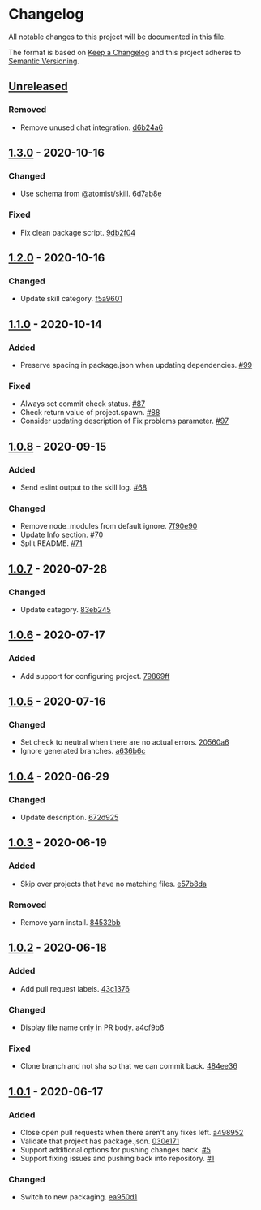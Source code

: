 # Changelog

All notable changes to this project will be documented in this file.

The format is based on [Keep a Changelog](http://keepachangelog.com/)
and this project adheres to [Semantic Versioning](http://semver.org/).

## [Unreleased](https://github.com/atomist-skills/eslint-skill/compare/1.3.0...HEAD)

### Removed

-   Remove unused chat integration. [d6b24a6](https://github.com/atomist-skills/eslint-skill/commit/d6b24a6f09984dcc9694b94af1a0104c688d9427)

## [1.3.0](https://github.com/atomist-skills/eslint-skill/compare/1.2.0...1.3.0) - 2020-10-16

### Changed

-   Use schema from @atomist/skill. [6d7ab8e](https://github.com/atomist-skills/eslint-skill/commit/6d7ab8e4e21695fcedf77dbcb396ea509a1fff86)

### Fixed

-   Fix clean package script. [9db2f04](https://github.com/atomist-skills/eslint-skill/commit/9db2f04c6afcd23545dbfdb420672bec1c447de3)

## [1.2.0](https://github.com/atomist-skills/eslint-skill/compare/1.1.0...1.2.0) - 2020-10-16

### Changed

-   Update skill category. [f5a9601](https://github.com/atomist-skills/eslint-skill/commit/f5a9601d79a41146dd75fe571ae7f0f36635b279)

## [1.1.0](https://github.com/atomist-skills/eslint-skill/compare/1.0.8...1.1.0) - 2020-10-14

### Added

-   Preserve spacing in package.json when updating dependencies. [#99](https://github.com/atomist-skills/eslint-skill/issues/99)

### Fixed

-   Always set commit check status. [#87](https://github.com/atomist-skills/eslint-skill/issues/87)
-   Check return value of project.spawn. [#88](https://github.com/atomist-skills/eslint-skill/issues/88)
-   Consider updating description of Fix problems parameter. [#97](https://github.com/atomist-skills/eslint-skill/issues/97)

## [1.0.8](https://github.com/atomist-skills/eslint-skill/compare/1.0.7...1.0.8) - 2020-09-15

### Added

-   Send eslint output to the skill log. [#68](https://github.com/atomist-skills/eslint-skill/issues/68)

### Changed

-   Remove node_modules from default ignore. [7f90e90](https://github.com/atomist-skills/eslint-skill/commit/7f90e90cc29801268acf207c86eb4f2c03d05f0d)
-   Update Info section. [#70](https://github.com/atomist-skills/eslint-skill/issues/70)
-   Split README. [#71](https://github.com/atomist-skills/eslint-skill/issues/71)

## [1.0.7](https://github.com/atomist-skills/eslint-skill/compare/1.0.6...1.0.7) - 2020-07-28

### Changed

-   Update category. [83eb245](https://github.com/atomist-skills/eslint-skill/commit/83eb24520c59141ff1ce55b99a4743b45b57149a)

## [1.0.6](https://github.com/atomist-skills/eslint-skill/compare/1.0.5...1.0.6) - 2020-07-17

### Added

-   Add support for configuring project. [79869ff](https://github.com/atomist-skills/eslint-skill/commit/79869ff18ae5d3b84f00cb15308128e95d03faec)

## [1.0.5](https://github.com/atomist-skills/eslint-skill/compare/1.0.4...1.0.5) - 2020-07-16

### Changed

-   Set check to neutral when there are no actual errors. [20560a6](https://github.com/atomist-skills/eslint-skill/commit/20560a6fea29ab5170ad654abd76625dc307b014)
-   Ignore generated branches. [a636b6c](https://github.com/atomist-skills/eslint-skill/commit/a636b6cc34ece612644c3b5c41cf24c145329335)

## [1.0.4](https://github.com/atomist-skills/eslint-skill/compare/1.0.3...1.0.4) - 2020-06-29

### Changed

-   Update description. [672d925](https://github.com/atomist-skills/eslint-skill/commit/672d925e1f0bc58bfe07a1cfbcf1a1f0581fb952)

## [1.0.3](https://github.com/atomist-skills/eslint-skill/compare/1.0.2...1.0.3) - 2020-06-19

### Added

-   Skip over projects that have no matching files. [e57b8da](https://github.com/atomist-skills/eslint-skill/commit/e57b8da43afaa3d22fbc71ca5569b2a97a8d5d60)

### Removed

-   Remove yarn install. [84532bb](https://github.com/atomist-skills/eslint-skill/commit/84532bb109b396fa44b237c8efc29e37b3ce819d)

## [1.0.2](https://github.com/atomist-skills/eslint-skill/compare/1.0.1...1.0.2) - 2020-06-18

### Added

-   Add pull request labels. [43c1376](https://github.com/atomist-skills/eslint-skill/commit/43c137673c730a486d6b6165652218fab98c5969)

### Changed

-   Display file name only in PR body. [a4cf9b6](https://github.com/atomist-skills/eslint-skill/commit/a4cf9b671f5485ce9ad560767fbb4fbf5fe5eda1)

### Fixed

-   Clone branch and not sha so that we can commit back. [484ee36](https://github.com/atomist-skills/eslint-skill/commit/484ee36fb31d36c79bfb65979900455ddda5c6b3)

## [1.0.1](https://github.com/atomist-skills/eslint-skill/tree/1.0.1) - 2020-06-17

### Added

-   Close open pull requests when there aren't any fixes left. [a498952](https://github.com/atomist-skills/eslint-skill/commit/a498952506c10deb11501107fe915f646802d6b1)
-   Validate that project has package.json. [030e171](https://github.com/atomist-skills/eslint-skill/commit/030e171142246ec95b1d5e57f5b218858f637aa8)
-   Support additional options for pushing changes back. [#5](https://github.com/atomist-skills/eslint-skill/issues/5)
-   Support fixing issues and pushing back into repository. [#1](https://github.com/atomist-skills/eslint-skill/issues/1)

### Changed

-   Switch to new packaging. [ea950d1](https://github.com/atomist-skills/eslint-skill/commit/ea950d1ce70bd7a8c5345519a52f2a57439598bf)
